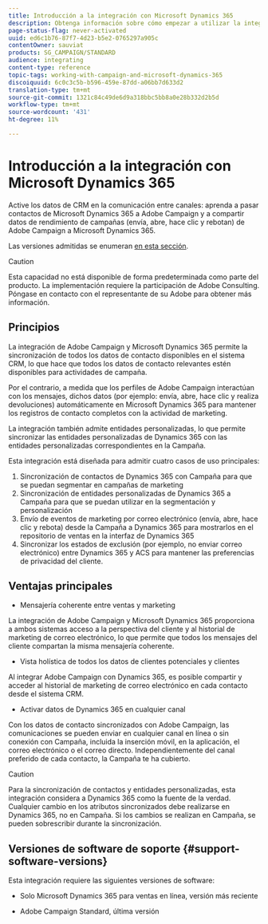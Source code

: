 ```yaml
---
title: Introducción a la integración con Microsoft Dynamics 365
description: Obtenga información sobre cómo empezar a utilizar la integración de Microsoft Dynamics 365
page-status-flag: never-activated
uuid: ed6c1b76-87f7-4d23-b5e2-0765297a905c
contentOwner: sauviat
products: SG_CAMPAIGN/STANDARD
audience: integrating
content-type: reference
topic-tags: working-with-campaign-and-microsoft-dynamics-365
discoiquuid: 6c0c3c5b-b596-459e-87dd-a06bb7d633d2
translation-type: tm+mt
source-git-commit: 1321c84c49de6d9a318bbc5bb8a0e28b332d2b5d
workflow-type: tm+mt
source-wordcount: '431'
ht-degree: 11%

---
```



# Introducción a la integración con Microsoft Dynamics 365

Active los datos de CRM en la comunicación entre canales: aprenda a pasar contactos de Microsoft Dynamics 365 a Adobe Campaign y a compartir datos de rendimiento de campañas (envía, abre, hace clic y rebotan) de Adobe Campaign a Microsoft Dynamics 365.

Las versiones admitidas se enumeran [en esta sección](#support-software-versions).

>[!CAUTION]
>
>Esta capacidad no está disponible de forma predeterminada como parte del producto. La implementación requiere la participación de Adobe Consulting. Póngase en contacto con el representante de su Adobe para obtener más información.

## Principios

La integración de Adobe Campaign y Microsoft Dynamics 365 permite la sincronización de todos los datos de contacto disponibles en el sistema CRM, lo que hace que todos los datos de contacto relevantes estén disponibles para actividades de campaña.

Por el contrario, a medida que los perfiles de Adobe Campaign interactúan con los mensajes, dichos datos (por ejemplo: envía, abre, hace clic y realiza devoluciones) automáticamente en Microsoft Dynamics 365 para mantener los registros de contacto completos con la actividad de marketing.

La integración también admite entidades personalizadas, lo que permite sincronizar las entidades [](../../integrating/using/map-campaign-custom-resources-and-dynamics-365-custom-entities.md) personalizadas de Dynamics 365 con las entidades personalizadas correspondientes en la Campaña.

Esta integración está diseñada para admitir cuatro casos de uso principales:

1. Sincronización de contactos de Dynamics 365 con Campaña para que se puedan segmentar en campañas de marketing
1. Sincronización de entidades personalizadas de Dynamics 365 a Campaña para que se puedan utilizar en la segmentación y personalización
1. Envío de eventos de marketing por correo electrónico (envía, abre, hace clic y rebota) desde la Campaña a Dynamics 365 para mostrarlos en el repositorio de ventas en la interfaz de Dynamics 365
1. Sincronizar los estados de exclusión (por ejemplo, no enviar correo electrónico) entre Dynamics 365 y ACS para mantener las preferencias de privacidad del cliente.

## Ventajas principales

* Mensajería coherente entre ventas y marketing

La integración de Adobe Campaign y Microsoft Dynamics 365 proporciona a ambos sistemas acceso a la perspectiva del cliente y al historial de marketing de correo electrónico, lo que permite que todos los mensajes del cliente compartan la misma mensajería coherente.

* Vista holística de todos los datos de clientes potenciales y clientes

Al integrar Adobe Campaign con Dynamics 365, es posible compartir y acceder al historial de marketing de correo electrónico en cada contacto desde el sistema CRM.

* Activar datos de Dynamics 365 en cualquier canal

Con los datos de contacto sincronizados con Adobe Campaign, las comunicaciones se pueden enviar en cualquier canal en línea o sin conexión con Campaña, incluida la inserción móvil, en la aplicación, el correo electrónico o el correo directo. Independientemente del canal preferido de cada contacto, la Campaña te ha cubierto.

>[!CAUTION]
>
>Para la sincronización de contactos y entidades personalizadas, esta integración considera a Dynamics 365 como la fuente de la verdad.  Cualquier cambio en los atributos sincronizados debe realizarse en Dynamics 365, no en Campaña.  Si los cambios se realizan en Campaña, se pueden sobrescribir durante la sincronización.

## Versiones de software de soporte {#support-software-versions}

Esta integración requiere las siguientes versiones de software:

* Solo Microsoft Dynamics 365 para ventas en línea, versión más reciente

* Adobe Campaign Standard, última versión
